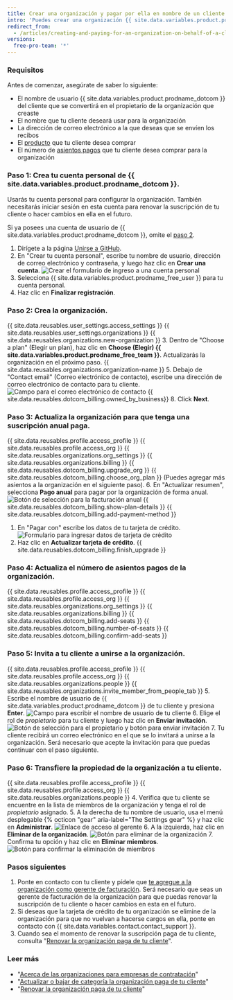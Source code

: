```yaml
---
title: Crear una organización y pagar por ella en nombre de un cliente
intro: 'Puedes crear una organización {{ site.data.variables.product.prodname_dotcom }} y pagar por ella en nombre de un cliente.'
redirect_from:
  - /articles/creating-and-paying-for-an-organization-on-behalf-of-a-client
versions:
  free-pro-team: '*'
---
```


### Requisitos

Antes de comenzar, asegúrate de saber lo siguiente:
- El nombre de usuario {{ site.data.variables.product.prodname_dotcom }} del cliente que se convertirá en el propietario de la organización que creaste
- El nombre que tu cliente deseará usar para la organización
- La dirección de correo electrónico a la que deseas que se envíen los recibos
- El [producto](/articles/github-s-products) que tu cliente desea comprar
- El número de [asientos pagos](/articles/about-per-user-pricing/) que tu cliente desea comprar para la organización

### Paso 1: Crea tu cuenta personal de {{ site.data.variables.product.prodname_dotcom }}.

Usarás tu cuenta personal para configurar la organización. También necesitarás iniciar sesión en esta cuenta para renovar la suscripción de tu cliente o hacer cambios en ella en el futuro.

Si ya posees una cuenta de usuario de {{ site.data.variables.product.prodname_dotcom }}, omite el [paso 2](#step-2-create-the-organization).

1. Dirígete a la página [Unirse a GitHub](https://github.com/join).
2. En "Crear tu cuenta personal", escribe tu nombre de usuario, dirección de correo electrónico y contraseña, y luego haz clic en **Crear una cuenta**. ![Crear el formulario de ingreso a una cuenta personal](/assets/images/help/billing/billing_create_your_personal_account_form.png)
3. Selecciona {{ site.data.variables.product.prodname_free_user }} para tu cuenta personal.
4. Haz clic en **Finalizar registración**.

### Paso 2: Crea la organización.

{{ site.data.reusables.user_settings.access_settings }}
{{ site.data.reusables.user_settings.organizations }}
{{ site.data.reusables.organizations.new-organization }}
3. Dentro de "Choose a plan" (Elegir un plan), haz clic en **Choose (Elegir) {{ site.data.variables.product.prodname_free_team }}**. Actualizarás la organización en el próximo paso.
{{ site.data.reusables.organizations.organization-name }}
5. Debajo de "Contact email" (Correo electrónico de contacto), escribe una dirección de correo electrónico de contacto para tu cliente. ![Campo para el correo electrónico de contacto](/assets/images/help/organizations/contact-email-field.png)
{{ site.data.reusables.dotcom_billing.owned_by_business}}
8. Click **Next**.

### Paso 3: Actualiza la organización para que tenga una suscripción anual paga.

{{ site.data.reusables.profile.access_profile }}
{{ site.data.reusables.profile.access_org }}
{{ site.data.reusables.organizations.org_settings }}
{{ site.data.reusables.organizations.billing }}
{{ site.data.reusables.dotcom_billing.upgrade_org }}
{{ site.data.reusables.dotcom_billing.choose_org_plan }} (Puedes agregar más asientos a la organización en el siguiente paso).
6. En "Actualizar resumen", selecciona **Pago anual** para pagar por la organización de forma anual. ![Botón de selección para la facturación anual](/assets/images/help/billing/choose-annual-billing-org-resellers.png)
{{ site.data.reusables.dotcom_billing.show-plan-details }}
{{ site.data.reusables.dotcom_billing.add-payment-method }}
1. En "Pagar con" escribe los datos de tu tarjeta de crédito.![Formulario para ingresar datos de tarjeta de crédito](/assets/images/help/billing/settings_billing_upgrade_with_credit_card.png)
1. Haz clic en **Actualizar tarjeta de crédito**.
{{ site.data.reusables.dotcom_billing.finish_upgrade }}

### Paso 4: Actualiza el número de asientos pagos de la organización.

{{ site.data.reusables.profile.access_profile }}
{{ site.data.reusables.profile.access_org }}
{{ site.data.reusables.organizations.org_settings }}
{{ site.data.reusables.organizations.billing }}
{{ site.data.reusables.dotcom_billing.add-seats }}
{{ site.data.reusables.dotcom_billing.number-of-seats }}
{{ site.data.reusables.dotcom_billing.confirm-add-seats }}

### Paso 5: Invita a tu cliente a unirse a la organización.

{{ site.data.reusables.profile.access_profile }}
{{ site.data.reusables.profile.access_org }}
{{ site.data.reusables.organizations.people }}
{{ site.data.reusables.organizations.invite_member_from_people_tab }}
5. Escribe el nombre de usuario de {{ site.data.variables.product.prodname_dotcom }} de tu cliente y presiona **Enter**. ![Campo para escribir el nombre de usuario de tu cliente](/assets/images/help/organizations/org-invite-modal.png)
6. Elige el rol de *propietario* para tu cliente y luego haz clic en **Enviar invitación**. ![Botón de selección para el propietario y botón para enviar invitación](/assets/images/help/organizations/add-owner-send-invite-reseller.png)
7. Tu cliente recibirá un correo electrónico en el que se lo invitará a unirse a la organización. Será necesario que acepte la invitación para que puedas continuar con el paso siguiente.

### Paso 6: Transfiere la propiedad de la organización a tu cliente.

{{ site.data.reusables.profile.access_profile }}
{{ site.data.reusables.profile.access_org }}
{{ site.data.reusables.organizations.people }}
4. Verifica que tu cliente se encuentre en la lista de miembros de la organización y tenga el rol de *propietario* asignado.
5. A la derecha de tu nombre de usuario, usa el menú desplegable {% octicon "gear" aria-label="The Settings gear" %} y haz clic en **Administrar**. ![Enlace de acceso al gerente](/assets/images/help/organizations/member-manage-access.png)
6. A la izquierda, haz clic en **Eliminar de la organización**. ![Botón para eliminar de la organización ](/assets/images/help/organizations/remove-from-org-button.png)
7. Confirma tu opción y haz clic en **Eliminar miembros**. ![Botón para confirmar la eliminación de miembros](/assets/images/help/organizations/confirm-remove-from-org.png)

### Pasos siguientes

1. Ponte en contacto con tu cliente y pídele que [te agregue a la organización como gerente de facturación](/articles/adding-a-billing-manager-to-your-organization). Será necesario que seas un gerente de facturación de la organización para que puedas renovar la suscripción de tu cliente o hacer cambios en esta en el futuro.
2. Si deseas que la tarjeta de crédito de tu organización se elimine de la organización para que no vuelvan a hacerse cargos en ella, ponte en contacto con {{ site.data.variables.contact.contact_support }}.
3. Cuando sea el momento de renovar la suscripción paga de tu cliente, consulta "[Renovar la organización paga de tu cliente](/articles/renewing-your-client-s-paid-organization)".

### Leer más

- "[Acerca de las organizaciones para empresas de contratación](/articles/about-organizations-for-procurement-companies)"
- "[Actualizar o bajar de categoría la organización paga de tu cliente](/articles/upgrading-or-downgrading-your-client-s-paid-organization)"
- "[Renovar la organización paga de tu cliente](/articles/renewing-your-client-s-paid-organization)"
